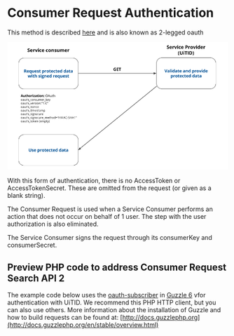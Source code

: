 ---
---

# Consumer Request Authentication

This method is described [here](http://oauth.googlecode.com/svn/spec/ext/consumer_request/1.0/drafts/2/spec.html) and is also known as 2-legged oauth

![2-legged oauth](/img/2leggednew.png "2-legged oauth")

With this form of authentication, there is no AccessToken or AccessTokenSecret. These are omitted from the request (or given as a blank string).

The Consumer Request is used when a Service Consumer performs an action that does not occur on behalf of 1 user. The step with the user authorization is also eliminated.

The Service Consumer signs the request through its consumerKey and consumerSecret.

## Preview PHP code to address Consumer Request Search API 2

The example code below uses the [oauth-subscriber](https://github.com/guzzle/oauth-subscriber) in [Guzzle 6](https://github.com/guzzle/guzzle) vfor authentication with UiTID. We recommend this PHP HTTP client, but you can also use others. More information about the installation of Guzzle and how to build requests can be found at: [http://docs.guzzlephp.org](http://docs.guzzlephp.org/en/stable/overview.html)

<script src="https://gist.github.com/stijnswaanen/4ed6757c57c9ca1c21fc84ad254781e8.js"></script>
